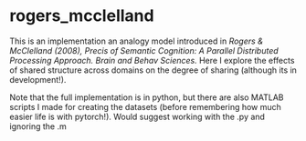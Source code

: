 # rogers_mcclelland

This is an implementation an analogy model introduced in _Rogers & McClelland (2008), Precis of Semantic Cognition: A Parallel Distributed Processing Approach. Brain and Behav Sciences._ Here I explore the effects of shared structure across domains on the degree of sharing (although its in development!).

Note that the full implementation is in python, but there are also MATLAB scripts I made for creating the datasets (before remembering how much easier life is with pytorch!). Would suggest working with the .py and ignoring the .m
